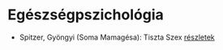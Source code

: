 # Egészségpszichológia

- Spitzer, Gyöngyi (Soma Mamagésa): Tiszta Szex [részletek](_details/Spitzer%2C%20Gy%C3%B6ngyi%20%28Soma%20Mamag%C3%A9sa%29.md#id_6)